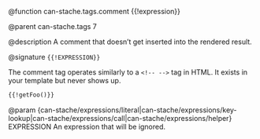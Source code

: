 @function can-stache.tags.comment {{!expression}}

@parent can-stache.tags 7

@description A comment that doesn’t get inserted into the rendered result.

@signature `{{!EXPRESSION}}`

The comment tag operates similarly to a `<!-- -->` tag in HTML. It exists in your template but never shows up.

```html
{{!getFoo()}}
```

@param {can-stache/expressions/literal|can-stache/expressions/key-lookup|can-stache/expressions/call|can-stache/expressions/helper} EXPRESSION An expression that will be ignored.
